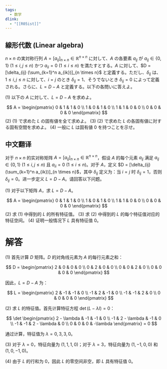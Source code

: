 ```yaml
---
tags:
  - 数学
dlink:
  - "[[R05ist]]"
---
```

## 線形代数 (Linear algebra)
$n \times n$ の実対称行列 $A = [a_{ij}]_{n \times n} \in \mathbb{R}^{n \times n}$ に対して、$A$ の各要素 $a_{ij}$ が $a_{ij} \in \{0,1\}$ ($1 \leq i,j \leq n$) かつ $a_{ii} = 0$ ($1 \leq i \leq n$) を満たすとする。$A$ に対して、$D = [\delta_{ij} (\sum_{k=1}^n a_{ik})]_{n \times n}$ と定義する。ただし、$\delta_{ij}$ は、$1 \leq i,j \leq n$ に対して、$i = j$ のとき $\delta_{ij} = 1$、そうでないとき $\delta_{ij} = 0$ によって定義される。さらに、$L = D - A$ と定義する。以下の各問いに答えよ。

(1) 以下の $A$ に対して、$L = D - A$ を求めよ。

$$
A = \begin{pmatrix}
0 & 1 & 1 & 0 \\
1 & 0 & 1 & 0 \\
1 & 1 & 0 & 0 \\
0 & 0 & 0 & 0
\end{pmatrix}
$$
(2) (1) で求めた $L$ の固有値を全て求めよ。
(3) (2) で求めた $L$ の各固有値に対する固有空間を求めよ。
(4) 一般に $L$ は固有値 $0$ を持つことを示せ。

## 中文翻译
对于 $n \times n$ 的实对称矩阵 $A = [a_{ij}]_{n \times n} \in \mathbb{R}^{n \times n}$，假设 $A$ 的每个元素 $a_{ij}$ 满足 $a_{ij} \in \{0,1\}$ ($1 \leq i,j \leq n$) 且 $a_{ii} = 0$ ($1 \leq i \leq n$)。对于 $A$，定义 $D = [\delta_{ij} (\sum_{k=1}^n a_{ik})]_{n \times n}$，其中 $\delta_{ij}$ 定义为：当 $i = j$ 时 $\delta_{ij} = 1$，否则 $\delta_{ij} = 0$。进一步定义 $L = D - A$。请回答以下问题。

(1) 对于以下矩阵 $A$，求 $L = D - A$。

$$
A = \begin{pmatrix}
0 & 1 & 1 & 0 \\
1 & 0 & 1 & 0 \\
1 & 1 & 0 & 0 \\
0 & 0 & 0 & 0
\end{pmatrix}
$$
(2) 求 (1) 中得到的 $L$ 的所有特征值。
(3) 求 (2) 中得到的 $L$ 的每个特征值对应的特征空间。
(4) 证明一般情况下 $L$ 具有特征值 $0$。


# 解答
(1) 首先计算 $D$ 矩阵。$D$ 的对角线元素为 $A$ 的每行元素之和：

$$
D = \begin{pmatrix}
2 & 0 & 0 & 0 \\
0 & 2 & 0 & 0 \\
0 & 0 & 2 & 0 \\
0 & 0 & 0 & 0
\end{pmatrix}
$$

因此，$L = D - A$ 为：

$$
L = \begin{pmatrix}
2 & -1 & -1 & 0 \\
-1 & 2 & -1 & 0 \\
-1 & -1 & 2 & 0 \\
0 & 0 & 0 & 0
\end{pmatrix}
$$

(2) 求 $L$ 的特征值。首先计算特征方程 $\det(L - \lambda I) = 0$：

$$
\det \begin{pmatrix}
2 - \lambda & -1 & -1 & 0 \\
-1 & 2 - \lambda & -1 & 0 \\
-1 & -1 & 2 - \lambda & 0 \\
0 & 0 & 0 & -\lambda
\end{pmatrix} = 0
$$

通过计算，特征值为 $\lambda = 0, 3, 3, 0$。

(3) 对于 $\lambda = 0$，特征向量为 $(1, 1, 1, 0)$；对于 $\lambda = 3$，特征向量为 $(1, -1, 0, 0)$ 和 $(1, 0, -1, 0)$。

(4) 由于 $L$ 的行和为 $0$，因此 $L$ 的零空间非空，即 $L$ 具有特征值 $0$。